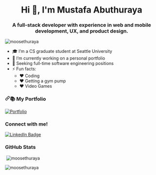 <h1 align="center">Hi 👋, I'm Mustafa Abuthuraya</h1>
<h3 align="center">A full-stack developer with experience in web and mobile development, UX, and product design.</h3>

<p align="left"> <img src="https://komarev.com/ghpvc/?username=moosethuraya&label=Profile%20views&color=0e75b6&style=flat" alt="moosethuraya" /> </p>

- 🎓 I’m a CS graduate student at Seattle University
- 🌱 I’m currently working on a personal portfolio
- 👀 Seeking full-time software engineering positions
- ⚡ Fun facts:
     - ❤️ Coding
     - ❤️ Getting a gym pump
     - ❤️ Video Games
   
<!-- Porfolio Section -->
<h3 dir="auto"><a id="user-content--my-portfolio" class="anchor" aria-hidden="true" href="#-my-portfolio"><svg class="octicon octicon-link" viewBox="0 0 16 16" version="1.1" width="16" height="16" aria-hidden="true"><path fill-rule="evenodd" d="M7.775 3.275a.75.75 0 001.06 1.06l1.25-1.25a2 2 0 112.83 2.83l-2.5 2.5a2 2 0 01-2.83 0 .75.75 0 00-1.06 1.06 3.5 3.5 0 004.95 0l2.5-2.5a3.5 3.5 0 00-4.95-4.95l-1.25 1.25zm-4.69 9.64a2 2 0 010-2.83l2.5-2.5a2 2 0 012.83 0 .75.75 0 001.06-1.06 3.5 3.5 0 00-4.95 0l-2.5 2.5a3.5 3.5 0 004.95 4.95l1.25-1.25a.75.75 0 00-1.06-1.06l-1.25 1.25a2 2 0 01-2.83 0z"></path></svg></a><g-emoji class="g-emoji" alias="books" fallback-src="https://github.githubassets.com/images/icons/emoji/unicode/1f4da.png">📚</g-emoji> My Portfolio</h3>
<a href="https://www.mabuthuraya.com/">
<img src="https://camo.githubusercontent.com/7614af42683cc417269cfb48b171165eff8d5242b00248a7ca5d2a01633eed0e/68747470733a2f2f696d672e736869656c64732e696f2f62616467652f2d506f7274666f6c696f2d677265656e3f7374796c653d666f722d7468652d626164676526" alt="Portfolio" data-canonical-src="https://img.shields.io/badge/-Portfolio-green?style=for-the-badge&amp;" style="max-width: 100%;">
</a>

<h3 align="left">Connect with me!</h3>
<p align="left">
<a href="https://www.linkedin.com/in/mustafaabuthuraya/">
<img alt="LinkedIn Badge" src="https://camo.githubusercontent.com/9cb370f3697b1478cde0f315031d9395586cfa283150a92f55bd767189587662/68747470733a2f2f696d672e736869656c64732e696f2f62616467652f4c696e6b6564496e2d3065373661383f7374796c653d666f722d7468652d6261646765266c6f676f3d6c696e6b6564696e266c6f676f436f6c6f723d7768697465" data-canonical-src="https://img.shields.io/badge/LinkedIn-0e76a8?style=for-the-badge&amp;logo=linkedin&amp;logoColor=white" style="max-width: 100%;">
</a>
<h3 align="left">GitHub Stats</h3>

<p>&nbsp;<img align="center" src="https://github-readme-stats.vercel.app/api?username=moosethuraya&theme=radical&show_icons=true&locale=en" alt="moosethuraya" /></p>



<p><img align="left" src="https://github-readme-stats.vercel.app/api/top-langs?username=moosethuraya&theme=radical&show_icons=true&locale=en&layout=compact" alt="moosethuraya" /></p>
